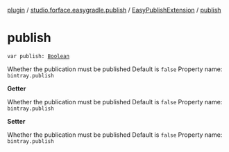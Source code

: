 [plugin](../../index.md) / [studio.forface.easygradle.publish](../index.md) / [EasyPublishExtension](index.md) / [publish](./publish.md)

# publish

`var publish: `[`Boolean`](https://kotlinlang.org/api/latest/jvm/stdlib/kotlin/-boolean/index.html)

Whether the publication must be published
Default is `false`
Property name: `bintray.publish`

**Getter**

Whether the publication must be published
Default is `false`
Property name: `bintray.publish`

**Setter**

Whether the publication must be published
Default is `false`
Property name: `bintray.publish`

